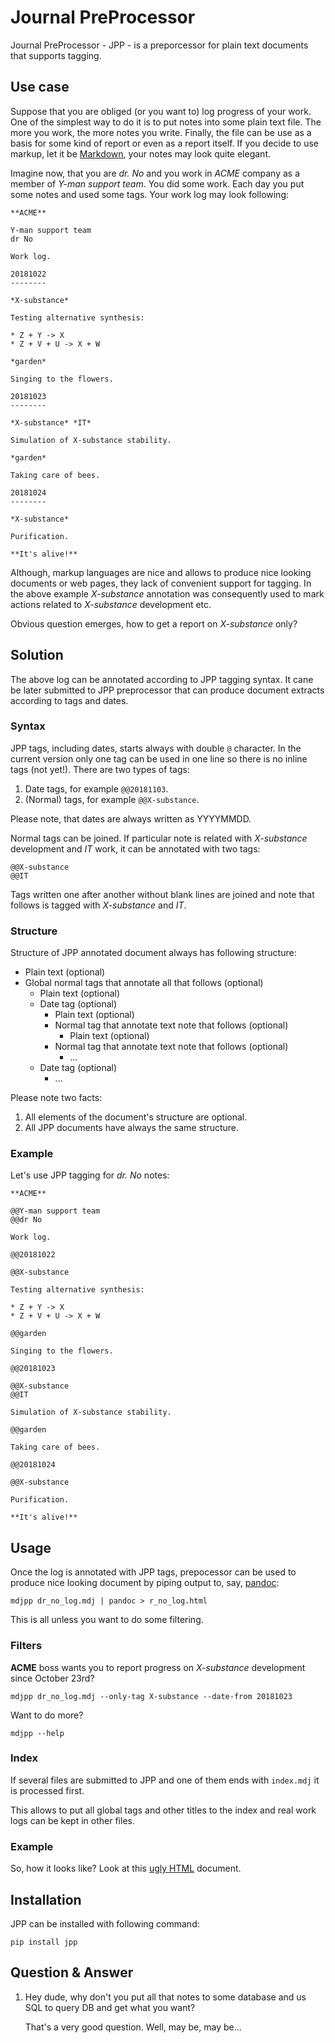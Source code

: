 # Journal PreProcessor

Journal PreProcessor - JPP - is a preporcessor for plain text documents that
supports tagging.

## Use case

Suppose that you are obliged (or you want to) log progress of your work.
One of the simplest way to do it is to put notes into some plain text file.
The more you work, the more notes you write. Finally, the file can be use as a
basis for some kind of report or even as a report itself. If you decide to use
markup, let it be [Markdown](https://daringfireball.net/projects/markdown>), your notes may look quite elegant.

Imagine now, that you are *dr. No* and you work in *ACME* company as a member of
*Y-man support team*. You did some work. Each day you put some notes and
used some tags. Your work log may look following:

```
**ACME**

Y-man support team
dr No

Work log.

20181022
--------

*X-substance*

Testing alternative synthesis:

* Z + Y -> X
* Z + V + U -> X + W

*garden*

Singing to the flowers.

20181023
--------

*X-substance* *IT*

Simulation of X-substance stability.

*garden*

Taking care of bees.

20181024
--------

*X-substance*

Purification.

**It's alive!**
```

Although, markup languages are nice and allows to produce nice looking documents 
or web pages, they lack of convenient support for tagging. In the above example
*X-substance* annotation was consequently used to mark actions related to *X-substance* development etc.

Obvious question emerges, how to get a report on *X-substance* only?

## Solution

The above log can be annotated according to JPP tagging syntax. It cane be later
submitted to JPP preprocessor that can produce document extracts according to
tags and dates.

### Syntax

JPP tags, including dates, starts always with double `@` character.
In the current version only one tag can be used in one line so there is no
inline tags (not yet!). There are two types of tags:

1. Date tags, for example `@@20181103`.
1. (Normal) tags, for example `@@X-substance`.

Please note, that dates are always written as YYYYMMDD.

Normal tags can be joined. If particular note is related with *X-substance*
development and *IT* work, it can be annotated with two tags:

```
@@X-substance
@@IT
```
    
Tags written one after another without blank lines are joined and note that
follows is tagged with *X-substance* and *IT*.

### Structure

Structure of JPP annotated document always has following structure:

* Plain text (optional)
* Global normal tags that annotate all that follows (optional)
    * Plain text (optional)
    * Date tag (optional)
        * Plain text (optional)
        * Normal tag that annotate text note that follows (optional)
            * Plain text (optional)
        * Normal tag that annotate text note that follows (optional)
            * ...
    * Date tag (optional)
        * ...

Please note two facts:

1. All elements of the document's structure are optional.
1. All JPP documents have always the same structure.

### Example

Let's use JPP tagging for *dr. No* notes:
```
**ACME**

@@Y-man support team
@@dr No

Work log.

@@20181022

@@X-substance

Testing alternative synthesis:

* Z + Y -> X
* Z + V + U -> X + W

@@garden

Singing to the flowers.

@@20181023

@@X-substance
@@IT

Simulation of X-substance stability.

@@garden

Taking care of bees.

@@20181024

@@X-substance

Purification.

**It's alive!**
```

## Usage

Once the log is annotated with JPP tags, prepocessor can be used to produce nice
looking document by piping output to, say, [pandoc](https://pandoc.org/):
```
mdjpp dr_no_log.mdj | pandoc > r_no_log.html
```

This is all unless you want to do some filtering.

### Filters

**ACME** boss wants you to report progress on *X-substance* development since October 23rd?

```
mdjpp dr_no_log.mdj --only-tag X-substance --date-from 20181023
```
    
Want to do more?
```
mdjpp --help
```

### Index

If several files are submitted to JPP and one of them ends with `index.mdj` it
is processed first.

This allows to put all global tags and other titles to the index and real work
logs can be kept in other files.

### Example

So, how it looks like? Look at this [ugly HTML](https://tljm.github.io/jpp/test_journal.html) document.

## Installation

JPP can be installed with following command:
```
pip install jpp
```
    
## Question & Answer

1. Hey dude, why don't you put all that notes to some database and us SQL
   to query DB and get what you want?
   
   That's a very good question. Well, may be, may be... 
